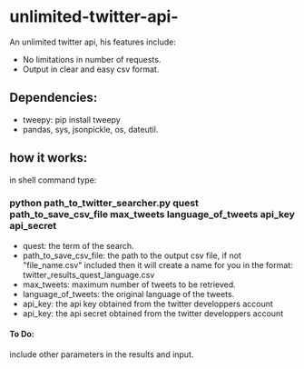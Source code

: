 # unlimited-twitter-api-


An unlimited twitter api, his features include:
- No limitations in number of requests.
- Output in clear and easy csv format.

## Dependencies:
- tweepy: pip install tweepy
- pandas, sys, jsonpickle, os, dateutil.

## how it works:

in shell command type:

### python path_to_twitter_searcher.py quest path_to_save_csv_file max_tweets language_of_tweets api_key api_secret

- quest: the term of the search.
- path_to_save_csv_file: the path to the output csv file, 
    if not "file_name.csv" included then it will create a name for you in the format: twitter_results_quest_language.csv
- max_tweets: maximum number of tweets to be retrieved.
- language_of_tweets: the original language of the tweets.
- api_key: the api key obtained from the twitter developpers account
- api_key: the api secret obtained from the twitter developpers account


#### To Do:
include other parameters in the results and input.
